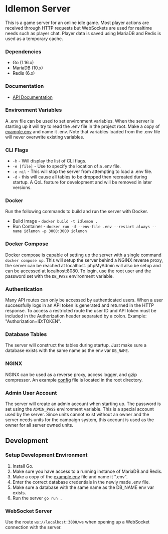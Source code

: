 # Idlemon Server

This is a game server for an online idle game. Most player actions are received through HTTP requests but WebSockets are used for realtime needs such as player chat. Player data is saved using MariaDB and Redis is used as a temporary cache.

### Dependencies

-   Go (1.16.x)
-   MariaDB (10.x)
-   Redis (6.x)

### Documentation

-   [API Documentation](https://documenter.getpostman.com/view/12308444/T1LLE7wE)

### Environment Variables

A .env file can be used to set environment variables. When the server is starting up it will try to read the .env file in the project root. Make a copy of [example.env](/example.env) and name it .env. Note that variables loaded from the .env file will never overwrite existing variables.

### CLI Flags

-   `-h` - Will display the list of CLI flags.
-   `-e [file]` - Use to specify the location of a .env file.
-   `-e nil` - This will stop the server from attempting to load a .env file.
-   `-d` - this will cause all tables to be dropped then recreated during startup. A QoL feature for development and will be removed in later versions.

### Docker

Run the following commands to build and run the server with Docker.

-   Build Image - `docker build -t idlemon .`
-   Run Container - `docker run -d --env-file .env --restart always --name idlemon -p 3000:3000 idlemon`

### Docker Compose

Docker compose is capable of setting up the server with a single command `docker compose up`. This will setup the server behind a NGINX reverse proxy, the server can be reached at localhost. phpMyAdmin will also be setup and can be accessed at localhost:8080. To login, use the root user and the password set with the `DB_PASS` environment variable.

### Authentication

Many API routes can only be accessed by authenticated users. When a user successfully logs in an API token is generated and returned in the HTTP response. To access a restricted route the user ID and API token must be included in the Authorization header separated by a colon. Example: "Authorization=ID:TOKEN".

### Database Tables

The server will construct the tables during startup. Just make sure a database exists with the same name as the env var `DB_NAME`.

### NGINX

NGINX can be used as a reverse proxy, access logger, and gzip compressor. An example [config](/nginx.conf) file is located in the root directory.

### Admin User Account

The server will create an admin account when starting up. The password is set using the `ADMIN_PASS` environment variable. This is a special account used by the server. Since units cannot exist without an owner and the server needs units for the campaign system, this account is used as the owner for all server owned units.

## Development

### Setup Development Environment

1. Install Go.
2. Make sure you have access to a running instance of MariaDB and Redis.
3. Make a copy of the [example.env](/example.env) file and name it ".env".
4. Enter the correct database credentials in the newly made .env file.
5. Make sure a database with the same name as the DB_NAME env var exists.
6. Run the server `go run .`

### WebSocket Server

Use the route `ws://localhost:3000/ws` when opening up a WebSocket connection with the server.
